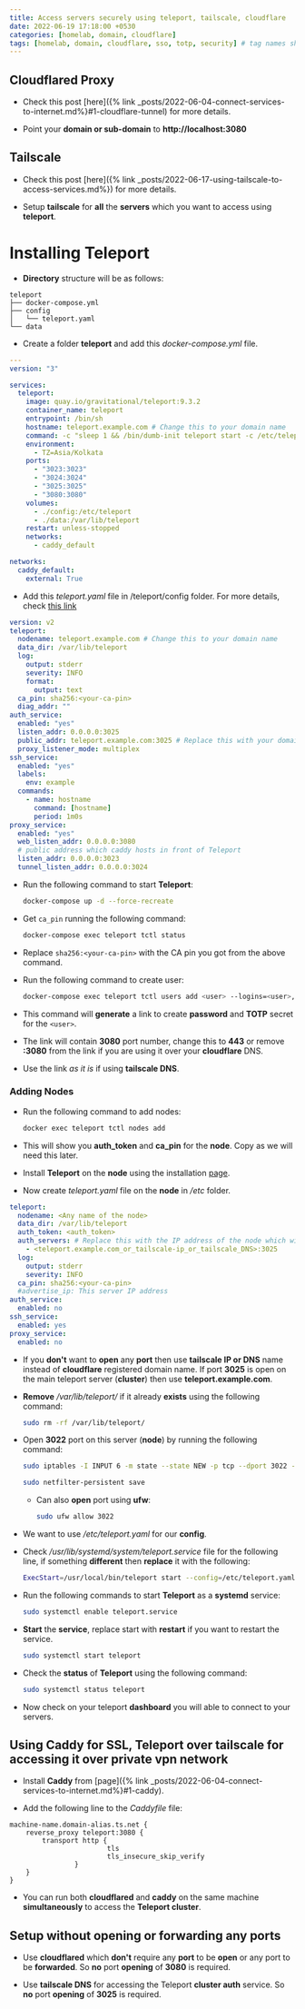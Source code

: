 ```yaml
---
title: Access servers securely using teleport, tailscale, cloudflare
date: 2022-06-19 17:18:00 +0530
categories: [homelab, domain, cloudflare]
tags: [homelab, domain, cloudflare, sso, totp, security] # tag names should always be lowercase
---
```


## Cloudflared Proxy

- Check this post [here]({% link _posts/2022-06-04-connect-services-to-internet.md%}#1-cloudflare-tunnel) for more details.

- Point your **domain or sub-domain** to **http://localhost:3080**

## Tailscale

- Check this post [here]({% link _posts/2022-06-17-using-tailscale-to-access-services.md%}) for more details.

- Setup **tailscale** for **all** the **servers** which you want to access using **teleport**.

# Installing Teleport

- **Directory** structure will be as follows:

```text
teleport
├── docker-compose.yml
├── config
│   └── teleport.yaml
└── data
```

- Create a folder **teleport** and add this _docker-compose.yml_ file.

```yaml
---
version: "3"

services:
  teleport:
    image: quay.io/gravitational/teleport:9.3.2
    container_name: teleport
    entrypoint: /bin/sh
    hostname: teleport.example.com # Change this to your domain name
    command: -c "sleep 1 && /bin/dumb-init teleport start -c /etc/teleport/teleport.yaml"
    environment:
      - TZ=Asia/Kolkata
    ports:
      - "3023:3023"
      - "3024:3024"
      - "3025:3025"
      - "3080:3080"
    volumes:
      - ./config:/etc/teleport
      - ./data:/var/lib/teleport
    restart: unless-stopped
    networks:
      - caddy_default

networks:
  caddy_default:
    external: True
```

- Add this _teleport.yaml_ file in /teleport/config folder. For more details, check [this link](https://goteleport.com/docs/setup/reference/config/)

```yaml
version: v2
teleport:
  nodename: teleport.example.com # Change this to your domain name
  data_dir: /var/lib/teleport
  log:
    output: stderr
    severity: INFO
    format:
      output: text
  ca_pin: sha256:<your-ca-pin>
  diag_addr: ""
auth_service:
  enabled: "yes"
  listen_addr: 0.0.0.0:3025
  public_addr: teleport.example.com:3025 # Replace this with your domain name:3025
  proxy_listener_mode: multiplex
ssh_service:
  enabled: "yes"
  labels:
    env: example
  commands:
    - name: hostname
      command: [hostname]
      period: 1m0s
proxy_service:
  enabled: "yes"
  web_listen_addr: 0.0.0.0:3080
  # public address which caddy hosts in front of Teleport
  listen_addr: 0.0.0.0:3023
  tunnel_listen_addr: 0.0.0.0:3024
```

- Run the following command to start **Teleport**:

  ```bash
  docker-compose up -d --force-recreate
  ```

- Get `ca_pin` running the following command:

  ```bash
  docker-compose exec teleport tctl status
  ```

- Replace `sha256:<your-ca-pin>` with the CA pin you got from the above command.

- Run the following command to create user:

  ```bash
  docker-compose exec teleport tctl users add <user> --logins=<user>,root --roles=access,editor
  ```

- This command will **generate** a link to create **password** and **TOTP** secret for the `<user>`.

- The link will contain **3080** port number, change this to **443** or remove **:3080** from the link if you are using it over your **cloudflare** DNS.

- Use the link _as it is_ if using **tailscale DNS**.

### Adding Nodes

- Run the following command to add nodes:

  ```bash
  docker exec teleport tctl nodes add
  ```

- This will show you **auth_token** and **ca_pin** for the **node**. Copy as we will need this later.

- Install **Teleport** on the **node** using the installation [page](https://goteleport.com/docs/setup/admin/daemon/).

- Now create _teleport.yaml_ file on the **node** in _/etc_ folder.

```yaml
teleport:
  nodename: <Any name of the node>
  data_dir: /var/lib/teleport
  auth_token: <auth_token>
  auth_servers: # Replace this with the IP address of the node which will able to access the Teleport cluster
    - <teleport.example.com_or_tailscale-ip_or_tailscale_DNS>:3025
  log:
    output: stderr
    severity: INFO
  ca_pin: sha256:<your-ca-pin>
  #advertise_ip: This server IP address
auth_service:
  enabled: no
ssh_service:
  enabled: yes
proxy_service:
  enabled: no
```

- If you **don't** want to **open** any **port** then use **tailscale IP or DNS** name instead of **cloudflare** registered domain name. If port **3025** is open on the main teleport server (**cluster**) then use **teleport.example.com**.

- **Remove** _/var/lib/teleport/_ if it already **exists** using the following command:

  ```bash
  sudo rm -rf /var/lib/teleport/
  ```

- Open **3022** port on this server (**node**) by running the following command:

  ```bash
  sudo iptables -I INPUT 6 -m state --state NEW -p tcp --dport 3022 -j ACCEPT

  sudo netfilter-persistent save
  ```

  - Can also **open** port using **ufw**:

    ```bash
    sudo ufw allow 3022
    ```

- We want to use _/etc/teleport.yaml_ for our **config**.

- Check _/usr/lib/systemd/system/teleport.service_ file for the following line, if something **different** then **replace** it with the following:

  ```bash
  ExecStart=/usr/local/bin/teleport start --config=/etc/teleport.yaml --pid-file=/run/teleport.pid
  ```

- Run the following commands to start **Teleport** as a **systemd** service:

  ```bash
  sudo systemctl enable teleport.service
  ```

- **Start** the **service**, replace start with **restart** if you want to restart the service.

  ```bash
  sudo systemctl start teleport
  ```

- Check the **status** of **Teleport** using the following command:

  ```bash
  sudo systemctl status teleport
  ```

- Now check on your teleport **dashboard** you will able to connect to your servers.

## Using Caddy for SSL, Teleport over tailscale for accessing it over private vpn network

- Install **Caddy** from [page]({% link _posts/2022-06-04-connect-services-to-internet.md%}#1-caddy).

- Add the following line to the _Caddyfile_ file:

```text
machine-name.domain-alias.ts.net {
	reverse_proxy teleport:3080 {
		transport http {
                        tls
                        tls_insecure_skip_verify
                }
	}
}
```

- You can run both **cloudflared** and **caddy** on the same machine **simultaneously** to access the **Teleport cluster**.

## Setup without opening or forwarding any ports

- Use **cloudflared** which **don't** require any **port** to be **open** or any port to be **forwarded**. So **no** port **opening** of **3080** is required.

- Use **tailscale DNS** for accessing the Teleport **cluster auth** service. So **no** port **opening** of **3025** is required.

